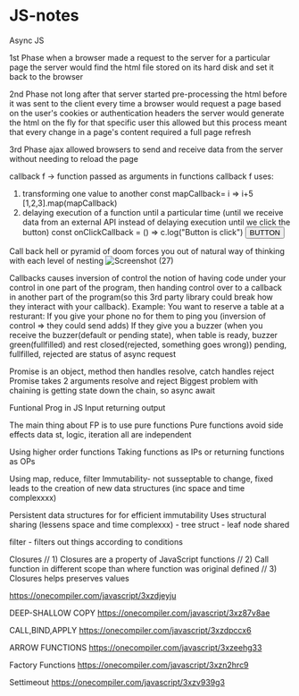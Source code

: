 # JS-notes

Async JS

1st Phase
when a browser made a request to the
server for a particular page the server
would find the html file stored on its
hard disk and set it back to the browser

2nd Phase
not long after that server started
pre-processing the html before it was
sent to the client every time a browser
would request a page based on the user's
cookies or authentication headers the
server would generate the html on the
fly for that specific user this allowed
but this process meant
that every change in a page's content
required a full page refresh

3rd Phase
ajax allowed browsers to send and receive data from
the server without needing to reload the page 

callback f -> function passed as arguments in functions
callback f uses:
1. transforming one value to another
const mapCallback= i => i+5
[1,2,3].map(mapCallback)
2. delaying execution of a function until a particular time (until we receive data from an external API instead of delaying execution until we click the button)
const onClickCallback = () => c.log("Button is click")
<button onClick={onClickCallback}>BUTTON</button>

Call back hell or pyramid of doom forces you out of natural way of thinking with each level of nesting
![Screenshot (27)](https://user-images.githubusercontent.com/67150257/155607371-c8eaad17-5e6a-4bed-9626-ba84ad507267.png)

Callbacks causes inversion of control
the notion of having code under your control in one part of the program, 
then handing control over to a callback in another part of the program(so this 3rd party library could break how they interact with your callback).
Example:
You want to reserve a table at a resturant:
If you give your phone no for them to ping you (inversion of control => they could send adds)
If they give you a buzzer (when you receive the buzzer(default or pending state), when table is ready, buzzer green(fullfilled) and rest closed(rejected, something goes wrong))
pending, fullfilled, rejected are status of async request

Promise is an object, method then handles resolve, catch handles reject
Promise takes 2 arguments resolve and reject
Biggest problem with chaining is getting state down the chain, so async await


Funtional Prog in JS
Input returning output

The main thing about FP is to use pure functions 
Pure functions avoid side effects
data st, logic, iteration all are independent

Using higher order functions
Taking functions as IPs or returning functions as OPs

Using map, reduce, filter
Immutability- not susseptable to change, fixed
leads to the creation of new data structures (inc space and time complexxxx)

Persistent data structures for for efficient immutability
Uses structural sharing (lessens space and time complexxx) - tree struct - leaf node shared 

filter - filters out things according to conditions

Closures
// 1) Closures are a property of JavaScript functions
// 2) Call function in different scope than where function was original defined
// 3) Closures helps preserves values

https://onecompiler.com/javascript/3xzdjeyju

DEEP-SHALLOW COPY
https://onecompiler.com/javascript/3xz87v8ae

CALL,BIND,APPLY
https://onecompiler.com/javascript/3xzdpccx6

ARROW FUNCTIONS
https://onecompiler.com/javascript/3xzeehg33

Factory Functions
https://onecompiler.com/javascript/3xzn2hrc9

Settimeout
https://onecompiler.com/javascript/3xzv939g3






